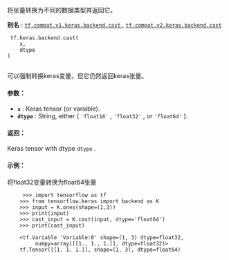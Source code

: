将张量转换为不同的数据类型并返回它。

**别名** : [ `tf.compat.v1.keras.backend.cast` ](/api_docs/python/tf/keras/backend/cast), [ `tf.compat.v2.keras.backend.cast` ](/api_docs/python/tf/keras/backend/cast)

```
 tf.keras.backend.cast(
    x,
    dtype
)
 
```

可以强制转换keras变量，但它仍然返回keras张量。

#### 参数：
- **`x`** : Keras tensor (or variable).
- **`dtype`** : String, either ( `'float16'` ,  `'float32'` , or  `'float64'` ).


#### 返回：
Keras tensor with dtype  `dtype` .

#### 示例：
将float32变量转换为float64张量

```
     >>> import tensorflow as tf
    >>> from tensorflow.keras import backend as K
    >>> input = K.ones(shape=(1,3))
    >>> print(input)
    >>> cast_input = K.cast(input, dtype='float64')
    >>> print(cast_input)

    <tf.Variable 'Variable:0' shape=(1, 3) dtype=float32,
         numpy=array([[1., 1., 1.]], dtype=float32)>
    tf.Tensor([[1. 1. 1.]], shape=(1, 3), dtype=float64)
 
```

